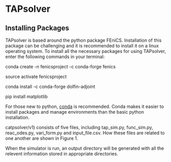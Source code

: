 # TAPsolver

## Installing Packages

TAPsolver is based around the python package FEniCS. Installation of this package can be challenging and it is recommended to install it on a linux operating system. To install all the necessary packages for using TAPsolver, enter the following commands in your terminal:

conda create -n fenicsproject -c conda-forge fenics

source activate fenicsproject

conda install -c conda-forge dolfin-adjoint

pip install matplotlib

For those new to python, [conda](https://docs.conda.io/projects/conda/en/latest/user-guide/install/) is recommended. Conda makes it easier to install packages and manage environments than the basic python installation.

catpsolver/v1) consists of five files, including tap_sim.py, func_sim.py, reac_odes.py, vari_form.py and input_file.csv. How these files are related to one another are shown in Figure 1.



When the simulator is run, an output directory will be generated with all the relevent information stored in appropriate directories. 

